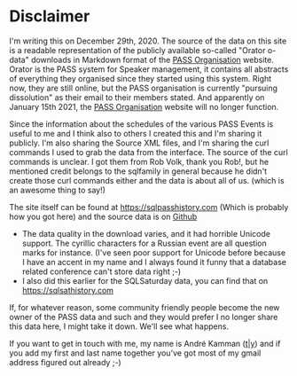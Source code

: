 # Disclaimer

I'm writing this on December 29th, 2020. The source of the data on this site is a readable representation of the publicly available so-called "Orator o-data" downloads in Markdown format of the [PASS Organisation](https://sqlpass.org) website. 
Orator is the PASS system for Speaker management, it contains all abstracts of everything they organised since they started using this system. 
Right now, they are still online, but the PASS organisation is currently "pursuing dissolution" as their email to their members stated. And apparently on January 15th 2021, the [PASS Organisation](https://sqlpass.org) website will no longer function. 

Since the information about the schedules of the various PASS Events is useful to me and I think also to others I created this and I'm sharing it publicly. I'm also sharing the Source XML files, 
and I'm sharing the curl commands I used to grab the data from the interface. The source of the curl commands is unclear. I got them from Rob Volk, thank you Rob!, but he mentioned credit belongs to the sqlfamily in general because he didn't create those curl commands either and the data is about all of us. 
(which is an awesome thing to say!)

The site itself can be found at https://sqlpasshistory.com (Which is probably how you got here) and the source data is on [Github](https://github.com/andrekamman/sqlpasshistory)

- The data quality in the download varies, and it had horrible Unicode support. The cyrillic characters for a Russian event are all question marks for instance. (I've seen poor support for Unicode before because I have an accent in my name and I always found it funny that a database related conference can't store data right ;-)
- I also did this earlier for the SQLSaturday data, you can find that on https://sqlsathistory.com 

If, for whatever reason, some community friendly people become the new owner of the PASS data and such and they would prefer I no longer share this data here, I might take it down. We'll see what happens.

If you want to get in touch with me, my name is André Kamman ([t](https://twitter.com/andrekamman)|[y](https://www.youtube.com/channel/UCyp9dcb3n1q05pmqtSfNanw)) and if you add my first and last name together you've got most of my gmail address figured out already ;-)